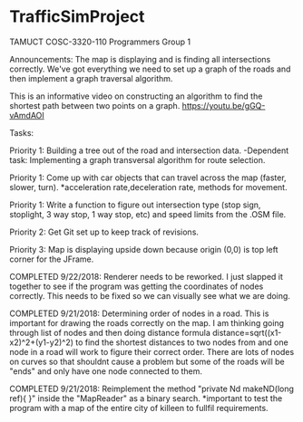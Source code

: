 # TrafficSimProject

TAMUCT COSC-3320-110 Programmers Group 1

Announcements:
The map is displaying and is finding all intersections correctly. We've got
everything we need to set up a graph of the roads and then implement a 
graph traversal algorithm.

This is an informative video on constructing an algorithm to find the shortest
path between two points on a graph. 
https://youtu.be/gGQ-vAmdAOI

Tasks:

Priority 1: Building a tree out of the road and intersection data. 
-Dependent task: Implementing a graph transversal algorithm for route selection.

Priority 1: Come up with car objects that can travel across the map (faster, slower, turn).
*acceleration rate,deceleration rate, methods for movement. 

Priority 1: Write a function to figure out intersection type (stop sign, stoplight, 3 way stop, 1 way stop, etc)
and speed limits from the .OSM file.

Priority 2: Get Git set up to keep track of revisions.

Priority 3: Map is displaying upside down because origin (0,0) is top left corner for the JFrame.

COMPLETED 9/22/2018: Renderer needs to be reworked. I just slapped it together to see if the program was getting
the coordinates of nodes correctly. This needs to be fixed so we can visually see what we are doing. 


COMPLETED 9/21/2018: Determining order of nodes in a road. This is important for drawing the roads correctly on the map.
I am thinking going through list of nodes and then doing distance formula distance=sqrt((x1-x2)^2+(y1-y2)^2)
to find the shortest distances to two nodes from and one node in a road will work to figure their correct order.
There are lots of nodes on curves so that shouldnt cause a problem but some of the roads will be "ends" and only have one node connected to them. 

COMPLETED 9/21/2018: Reimplement the method "private Nd makeND(long ref){ }" inside the "MapReader" as a binary search. 
*important to test the program with a map of the entire city of killeen to fullfil requirements. 




